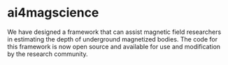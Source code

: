 # ai4magscience
We have designed a framework that can assist magnetic field researchers in estimating the depth of underground magnetized bodies. The code for this framework is now open source and available for use and modification by the research community.

